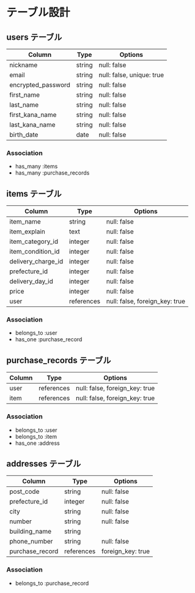 # テーブル設計

## users テーブル

| Column             | Type     | Options                        |
| ------------------ | -------- | ------------------------------ |
| nickname           | string   | null: false                    |
| email              | string   | null: false, unique: true      |
| encrypted_password | string   | null: false                    |
| first_name         | string   | null: false                    |
| last_name          | string   | null: false                    |
| first_kana_name    | string   | null: false                    |
| last_kana_name     | string   | null: false                    |
| birth_date         | date     | null: false                    |

### Association

- has_many :items
- has_many :purchase_records

## items テーブル

| Column              | Type       | Options                        |
| ------------------- | ---------- | ------------------------------ |
| item_name           | string     | null: false                    |
| item_explain        | text       | null: false                    |
| item_category_id    | integer    | null: false                    |
| item_condition_id   | integer    | null: false                    |
| delivery_charge_id  | integer    | null: false                    |
| prefecture_id       | integer    | null: false                    |
| delivery_day_id     | integer    | null: false                    |
| price               | integer    | null: false                    |
| user                | references | null: false, foreign_key: true |

### Association

- belongs_to :user
- has_one :purchase_record

## purchase_records テーブル

| Column | Type       | Options                        |
| ------ | ---------- | ------------------------------ |
| user   | references | null: false, foreign_key: true |
| item   | references | null: false, foreign_key: true |

### Association

- belongs_to :user
- belongs_to :item
- has_one :address

## addresses テーブル

| Column           | Type       | Options                        |
| ---------------- | ---------- | ------------------------------ |
| post_code        | string     | null: false                    |
| prefecture_id    | integer    | null: false                    |
| city             | string     | null: false                    |
| number           | string     | null: false                    |
| building_name    | string     |                                |
| phone_number     | string     | null: false                    |
| purchase_record  | references | foreign_key: true              |

### Association

- belongs_to :purchase_record